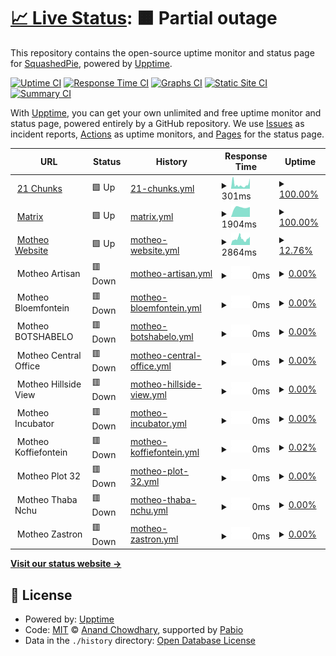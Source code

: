 # [📈 Live Status](https://demo.upptime.js.org): <!--live status--> **🟧 Partial outage**

This repository contains the open-source uptime monitor and status page for [SquashedPie](https://demo.upptime.js.org), powered by [Upptime](https://github.com/upptime/upptime).

[![Uptime CI](https://github.com/s3ase/squashed/workflows/Uptime%20CI/badge.svg)](https://github.com/s3ase/squashed/actions?query=workflow%3A%22Uptime+CI%22)
[![Response Time CI](https://github.com/s3ase/squashed/workflows/Response%20Time%20CI/badge.svg)](https://github.com/s3ase/squashed/actions?query=workflow%3A%22Response+Time+CI%22)
[![Graphs CI](https://github.com/s3ase/squashed/workflows/Graphs%20CI/badge.svg)](https://github.com/s3ase/squashed/actions?query=workflow%3A%22Graphs+CI%22)
[![Static Site CI](https://github.com/s3ase/squashed/workflows/Static%20Site%20CI/badge.svg)](https://github.com/s3ase/squashed/actions?query=workflow%3A%22Static+Site+CI%22)
[![Summary CI](https://github.com/s3ase/squashed/workflows/Summary%20CI/badge.svg)](https://github.com/s3ase/squashed/actions?query=workflow%3A%22Summary+CI%22)

With [Upptime](https://upptime.js.org), you can get your own unlimited and free uptime monitor and status page, powered entirely by a GitHub repository. We use [Issues](https://github.com/s3ase/squashed/issues) as incident reports, [Actions](https://github.com/s3ase/squashed/actions) as uptime monitors, and [Pages](https://demo.upptime.js.org) for the status page.

<!--start: status pages-->
<!-- This summary is generated by Upptime (https://github.com/upptime/upptime) -->
<!-- Do not edit this manually, your changes will be overwritten -->
<!-- prettier-ignore -->
| URL | Status | History | Response Time | Uptime |
| --- | ------ | ------- | ------------- | ------ |
| <img alt="" src="https://icons.duckduckgo.com/ip3/www.21chunks.co.za.ico" height="13"> [21 Chunks](https://www.21chunks.co.za) | 🟩 Up | [21-chunks.yml](https://github.com/s3ase/squashed/commits/HEAD/history/21-chunks.yml) | <details><summary><img alt="Response time graph" src="./graphs/21-chunks/response-time-week.png" height="20"> 301ms</summary><br><a href="https://s3ase.github.io/squashed/history/21-chunks"><img alt="Response time 301" src="https://img.shields.io/endpoint?url=https%3A%2F%2Fraw.githubusercontent.com%2Fs3ase%2Fsquashed%2FHEAD%2Fapi%2F21-chunks%2Fresponse-time.json"></a><br><a href="https://s3ase.github.io/squashed/history/21-chunks"><img alt="24-hour response time 724" src="https://img.shields.io/endpoint?url=https%3A%2F%2Fraw.githubusercontent.com%2Fs3ase%2Fsquashed%2FHEAD%2Fapi%2F21-chunks%2Fresponse-time-day.json"></a><br><a href="https://s3ase.github.io/squashed/history/21-chunks"><img alt="7-day response time 301" src="https://img.shields.io/endpoint?url=https%3A%2F%2Fraw.githubusercontent.com%2Fs3ase%2Fsquashed%2FHEAD%2Fapi%2F21-chunks%2Fresponse-time-week.json"></a><br><a href="https://s3ase.github.io/squashed/history/21-chunks"><img alt="30-day response time 301" src="https://img.shields.io/endpoint?url=https%3A%2F%2Fraw.githubusercontent.com%2Fs3ase%2Fsquashed%2FHEAD%2Fapi%2F21-chunks%2Fresponse-time-month.json"></a><br><a href="https://s3ase.github.io/squashed/history/21-chunks"><img alt="1-year response time 301" src="https://img.shields.io/endpoint?url=https%3A%2F%2Fraw.githubusercontent.com%2Fs3ase%2Fsquashed%2FHEAD%2Fapi%2F21-chunks%2Fresponse-time-year.json"></a></details> | <details><summary><a href="https://s3ase.github.io/squashed/history/21-chunks">100.00%</a></summary><a href="https://s3ase.github.io/squashed/history/21-chunks"><img alt="All-time uptime 100.00%" src="https://img.shields.io/endpoint?url=https%3A%2F%2Fraw.githubusercontent.com%2Fs3ase%2Fsquashed%2FHEAD%2Fapi%2F21-chunks%2Fuptime.json"></a><br><a href="https://s3ase.github.io/squashed/history/21-chunks"><img alt="24-hour uptime 100.00%" src="https://img.shields.io/endpoint?url=https%3A%2F%2Fraw.githubusercontent.com%2Fs3ase%2Fsquashed%2FHEAD%2Fapi%2F21-chunks%2Fuptime-day.json"></a><br><a href="https://s3ase.github.io/squashed/history/21-chunks"><img alt="7-day uptime 100.00%" src="https://img.shields.io/endpoint?url=https%3A%2F%2Fraw.githubusercontent.com%2Fs3ase%2Fsquashed%2FHEAD%2Fapi%2F21-chunks%2Fuptime-week.json"></a><br><a href="https://s3ase.github.io/squashed/history/21-chunks"><img alt="30-day uptime 100.00%" src="https://img.shields.io/endpoint?url=https%3A%2F%2Fraw.githubusercontent.com%2Fs3ase%2Fsquashed%2FHEAD%2Fapi%2F21-chunks%2Fuptime-month.json"></a><br><a href="https://s3ase.github.io/squashed/history/21-chunks"><img alt="1-year uptime 100.00%" src="https://img.shields.io/endpoint?url=https%3A%2F%2Fraw.githubusercontent.com%2Fs3ase%2Fsquashed%2FHEAD%2Fapi%2F21-chunks%2Fuptime-year.json"></a></details>
| <img alt="" src="https://icons.duckduckgo.com/ip3/matrix.decoded.ltd.ico" height="13"> [Matrix](https://matrix.decoded.ltd) | 🟩 Up | [matrix.yml](https://github.com/s3ase/squashed/commits/HEAD/history/matrix.yml) | <details><summary><img alt="Response time graph" src="./graphs/matrix/response-time-week.png" height="20"> 1904ms</summary><br><a href="https://s3ase.github.io/squashed/history/matrix"><img alt="Response time 1904" src="https://img.shields.io/endpoint?url=https%3A%2F%2Fraw.githubusercontent.com%2Fs3ase%2Fsquashed%2FHEAD%2Fapi%2Fmatrix%2Fresponse-time.json"></a><br><a href="https://s3ase.github.io/squashed/history/matrix"><img alt="24-hour response time 1941" src="https://img.shields.io/endpoint?url=https%3A%2F%2Fraw.githubusercontent.com%2Fs3ase%2Fsquashed%2FHEAD%2Fapi%2Fmatrix%2Fresponse-time-day.json"></a><br><a href="https://s3ase.github.io/squashed/history/matrix"><img alt="7-day response time 1904" src="https://img.shields.io/endpoint?url=https%3A%2F%2Fraw.githubusercontent.com%2Fs3ase%2Fsquashed%2FHEAD%2Fapi%2Fmatrix%2Fresponse-time-week.json"></a><br><a href="https://s3ase.github.io/squashed/history/matrix"><img alt="30-day response time 1904" src="https://img.shields.io/endpoint?url=https%3A%2F%2Fraw.githubusercontent.com%2Fs3ase%2Fsquashed%2FHEAD%2Fapi%2Fmatrix%2Fresponse-time-month.json"></a><br><a href="https://s3ase.github.io/squashed/history/matrix"><img alt="1-year response time 1904" src="https://img.shields.io/endpoint?url=https%3A%2F%2Fraw.githubusercontent.com%2Fs3ase%2Fsquashed%2FHEAD%2Fapi%2Fmatrix%2Fresponse-time-year.json"></a></details> | <details><summary><a href="https://s3ase.github.io/squashed/history/matrix">100.00%</a></summary><a href="https://s3ase.github.io/squashed/history/matrix"><img alt="All-time uptime 100.00%" src="https://img.shields.io/endpoint?url=https%3A%2F%2Fraw.githubusercontent.com%2Fs3ase%2Fsquashed%2FHEAD%2Fapi%2Fmatrix%2Fuptime.json"></a><br><a href="https://s3ase.github.io/squashed/history/matrix"><img alt="24-hour uptime 100.00%" src="https://img.shields.io/endpoint?url=https%3A%2F%2Fraw.githubusercontent.com%2Fs3ase%2Fsquashed%2FHEAD%2Fapi%2Fmatrix%2Fuptime-day.json"></a><br><a href="https://s3ase.github.io/squashed/history/matrix"><img alt="7-day uptime 100.00%" src="https://img.shields.io/endpoint?url=https%3A%2F%2Fraw.githubusercontent.com%2Fs3ase%2Fsquashed%2FHEAD%2Fapi%2Fmatrix%2Fuptime-week.json"></a><br><a href="https://s3ase.github.io/squashed/history/matrix"><img alt="30-day uptime 100.00%" src="https://img.shields.io/endpoint?url=https%3A%2F%2Fraw.githubusercontent.com%2Fs3ase%2Fsquashed%2FHEAD%2Fapi%2Fmatrix%2Fuptime-month.json"></a><br><a href="https://s3ase.github.io/squashed/history/matrix"><img alt="1-year uptime 100.00%" src="https://img.shields.io/endpoint?url=https%3A%2F%2Fraw.githubusercontent.com%2Fs3ase%2Fsquashed%2FHEAD%2Fapi%2Fmatrix%2Fuptime-year.json"></a></details>
| <img alt="" src="https://icons.duckduckgo.com/ip3/www.motheotvet.edu.za.ico" height="13"> [Motheo Website](https://www.motheotvet.edu.za) | 🟩 Up | [motheo-website.yml](https://github.com/s3ase/squashed/commits/HEAD/history/motheo-website.yml) | <details><summary><img alt="Response time graph" src="./graphs/motheo-website/response-time-week.png" height="20"> 2864ms</summary><br><a href="https://s3ase.github.io/squashed/history/motheo-website"><img alt="Response time 2864" src="https://img.shields.io/endpoint?url=https%3A%2F%2Fraw.githubusercontent.com%2Fs3ase%2Fsquashed%2FHEAD%2Fapi%2Fmotheo-website%2Fresponse-time.json"></a><br><a href="https://s3ase.github.io/squashed/history/motheo-website"><img alt="24-hour response time 3852" src="https://img.shields.io/endpoint?url=https%3A%2F%2Fraw.githubusercontent.com%2Fs3ase%2Fsquashed%2FHEAD%2Fapi%2Fmotheo-website%2Fresponse-time-day.json"></a><br><a href="https://s3ase.github.io/squashed/history/motheo-website"><img alt="7-day response time 2864" src="https://img.shields.io/endpoint?url=https%3A%2F%2Fraw.githubusercontent.com%2Fs3ase%2Fsquashed%2FHEAD%2Fapi%2Fmotheo-website%2Fresponse-time-week.json"></a><br><a href="https://s3ase.github.io/squashed/history/motheo-website"><img alt="30-day response time 2864" src="https://img.shields.io/endpoint?url=https%3A%2F%2Fraw.githubusercontent.com%2Fs3ase%2Fsquashed%2FHEAD%2Fapi%2Fmotheo-website%2Fresponse-time-month.json"></a><br><a href="https://s3ase.github.io/squashed/history/motheo-website"><img alt="1-year response time 2864" src="https://img.shields.io/endpoint?url=https%3A%2F%2Fraw.githubusercontent.com%2Fs3ase%2Fsquashed%2FHEAD%2Fapi%2Fmotheo-website%2Fresponse-time-year.json"></a></details> | <details><summary><a href="https://s3ase.github.io/squashed/history/motheo-website">12.76%</a></summary><a href="https://s3ase.github.io/squashed/history/motheo-website"><img alt="All-time uptime 12.76%" src="https://img.shields.io/endpoint?url=https%3A%2F%2Fraw.githubusercontent.com%2Fs3ase%2Fsquashed%2FHEAD%2Fapi%2Fmotheo-website%2Fuptime.json"></a><br><a href="https://s3ase.github.io/squashed/history/motheo-website"><img alt="24-hour uptime 0.00%" src="https://img.shields.io/endpoint?url=https%3A%2F%2Fraw.githubusercontent.com%2Fs3ase%2Fsquashed%2FHEAD%2Fapi%2Fmotheo-website%2Fuptime-day.json"></a><br><a href="https://s3ase.github.io/squashed/history/motheo-website"><img alt="7-day uptime 12.76%" src="https://img.shields.io/endpoint?url=https%3A%2F%2Fraw.githubusercontent.com%2Fs3ase%2Fsquashed%2FHEAD%2Fapi%2Fmotheo-website%2Fuptime-week.json"></a><br><a href="https://s3ase.github.io/squashed/history/motheo-website"><img alt="30-day uptime 12.76%" src="https://img.shields.io/endpoint?url=https%3A%2F%2Fraw.githubusercontent.com%2Fs3ase%2Fsquashed%2FHEAD%2Fapi%2Fmotheo-website%2Fuptime-month.json"></a><br><a href="https://s3ase.github.io/squashed/history/motheo-website"><img alt="1-year uptime 12.76%" src="https://img.shields.io/endpoint?url=https%3A%2F%2Fraw.githubusercontent.com%2Fs3ase%2Fsquashed%2FHEAD%2Fapi%2Fmotheo-website%2Fuptime-year.json"></a></details>
| <img alt="" src="https://icons.duckduckgo.com/ip3/null.ico" height="13"> Motheo Artisan | 🟥 Down | [motheo-artisan.yml](https://github.com/s3ase/squashed/commits/HEAD/history/motheo-artisan.yml) | <details><summary><img alt="Response time graph" src="./graphs/motheo-artisan/response-time-week.png" height="20"> 0ms</summary><br><a href="https://s3ase.github.io/squashed/history/motheo-artisan"><img alt="Response time 0" src="https://img.shields.io/endpoint?url=https%3A%2F%2Fraw.githubusercontent.com%2Fs3ase%2Fsquashed%2FHEAD%2Fapi%2Fmotheo-artisan%2Fresponse-time.json"></a><br><a href="https://s3ase.github.io/squashed/history/motheo-artisan"><img alt="24-hour response time 0" src="https://img.shields.io/endpoint?url=https%3A%2F%2Fraw.githubusercontent.com%2Fs3ase%2Fsquashed%2FHEAD%2Fapi%2Fmotheo-artisan%2Fresponse-time-day.json"></a><br><a href="https://s3ase.github.io/squashed/history/motheo-artisan"><img alt="7-day response time 0" src="https://img.shields.io/endpoint?url=https%3A%2F%2Fraw.githubusercontent.com%2Fs3ase%2Fsquashed%2FHEAD%2Fapi%2Fmotheo-artisan%2Fresponse-time-week.json"></a><br><a href="https://s3ase.github.io/squashed/history/motheo-artisan"><img alt="30-day response time 0" src="https://img.shields.io/endpoint?url=https%3A%2F%2Fraw.githubusercontent.com%2Fs3ase%2Fsquashed%2FHEAD%2Fapi%2Fmotheo-artisan%2Fresponse-time-month.json"></a><br><a href="https://s3ase.github.io/squashed/history/motheo-artisan"><img alt="1-year response time 0" src="https://img.shields.io/endpoint?url=https%3A%2F%2Fraw.githubusercontent.com%2Fs3ase%2Fsquashed%2FHEAD%2Fapi%2Fmotheo-artisan%2Fresponse-time-year.json"></a></details> | <details><summary><a href="https://s3ase.github.io/squashed/history/motheo-artisan">0.00%</a></summary><a href="https://s3ase.github.io/squashed/history/motheo-artisan"><img alt="All-time uptime 0.00%" src="https://img.shields.io/endpoint?url=https%3A%2F%2Fraw.githubusercontent.com%2Fs3ase%2Fsquashed%2FHEAD%2Fapi%2Fmotheo-artisan%2Fuptime.json"></a><br><a href="https://s3ase.github.io/squashed/history/motheo-artisan"><img alt="24-hour uptime 0.00%" src="https://img.shields.io/endpoint?url=https%3A%2F%2Fraw.githubusercontent.com%2Fs3ase%2Fsquashed%2FHEAD%2Fapi%2Fmotheo-artisan%2Fuptime-day.json"></a><br><a href="https://s3ase.github.io/squashed/history/motheo-artisan"><img alt="7-day uptime 0.00%" src="https://img.shields.io/endpoint?url=https%3A%2F%2Fraw.githubusercontent.com%2Fs3ase%2Fsquashed%2FHEAD%2Fapi%2Fmotheo-artisan%2Fuptime-week.json"></a><br><a href="https://s3ase.github.io/squashed/history/motheo-artisan"><img alt="30-day uptime 0.00%" src="https://img.shields.io/endpoint?url=https%3A%2F%2Fraw.githubusercontent.com%2Fs3ase%2Fsquashed%2FHEAD%2Fapi%2Fmotheo-artisan%2Fuptime-month.json"></a><br><a href="https://s3ase.github.io/squashed/history/motheo-artisan"><img alt="1-year uptime 0.00%" src="https://img.shields.io/endpoint?url=https%3A%2F%2Fraw.githubusercontent.com%2Fs3ase%2Fsquashed%2FHEAD%2Fapi%2Fmotheo-artisan%2Fuptime-year.json"></a></details>
| <img alt="" src="https://icons.duckduckgo.com/ip3/null.ico" height="13"> Motheo Bloemfontein | 🟥 Down | [motheo-bloemfontein.yml](https://github.com/s3ase/squashed/commits/HEAD/history/motheo-bloemfontein.yml) | <details><summary><img alt="Response time graph" src="./graphs/motheo-bloemfontein/response-time-week.png" height="20"> 0ms</summary><br><a href="https://s3ase.github.io/squashed/history/motheo-bloemfontein"><img alt="Response time 0" src="https://img.shields.io/endpoint?url=https%3A%2F%2Fraw.githubusercontent.com%2Fs3ase%2Fsquashed%2FHEAD%2Fapi%2Fmotheo-bloemfontein%2Fresponse-time.json"></a><br><a href="https://s3ase.github.io/squashed/history/motheo-bloemfontein"><img alt="24-hour response time 0" src="https://img.shields.io/endpoint?url=https%3A%2F%2Fraw.githubusercontent.com%2Fs3ase%2Fsquashed%2FHEAD%2Fapi%2Fmotheo-bloemfontein%2Fresponse-time-day.json"></a><br><a href="https://s3ase.github.io/squashed/history/motheo-bloemfontein"><img alt="7-day response time 0" src="https://img.shields.io/endpoint?url=https%3A%2F%2Fraw.githubusercontent.com%2Fs3ase%2Fsquashed%2FHEAD%2Fapi%2Fmotheo-bloemfontein%2Fresponse-time-week.json"></a><br><a href="https://s3ase.github.io/squashed/history/motheo-bloemfontein"><img alt="30-day response time 0" src="https://img.shields.io/endpoint?url=https%3A%2F%2Fraw.githubusercontent.com%2Fs3ase%2Fsquashed%2FHEAD%2Fapi%2Fmotheo-bloemfontein%2Fresponse-time-month.json"></a><br><a href="https://s3ase.github.io/squashed/history/motheo-bloemfontein"><img alt="1-year response time 0" src="https://img.shields.io/endpoint?url=https%3A%2F%2Fraw.githubusercontent.com%2Fs3ase%2Fsquashed%2FHEAD%2Fapi%2Fmotheo-bloemfontein%2Fresponse-time-year.json"></a></details> | <details><summary><a href="https://s3ase.github.io/squashed/history/motheo-bloemfontein">0.00%</a></summary><a href="https://s3ase.github.io/squashed/history/motheo-bloemfontein"><img alt="All-time uptime 0.00%" src="https://img.shields.io/endpoint?url=https%3A%2F%2Fraw.githubusercontent.com%2Fs3ase%2Fsquashed%2FHEAD%2Fapi%2Fmotheo-bloemfontein%2Fuptime.json"></a><br><a href="https://s3ase.github.io/squashed/history/motheo-bloemfontein"><img alt="24-hour uptime 0.00%" src="https://img.shields.io/endpoint?url=https%3A%2F%2Fraw.githubusercontent.com%2Fs3ase%2Fsquashed%2FHEAD%2Fapi%2Fmotheo-bloemfontein%2Fuptime-day.json"></a><br><a href="https://s3ase.github.io/squashed/history/motheo-bloemfontein"><img alt="7-day uptime 0.00%" src="https://img.shields.io/endpoint?url=https%3A%2F%2Fraw.githubusercontent.com%2Fs3ase%2Fsquashed%2FHEAD%2Fapi%2Fmotheo-bloemfontein%2Fuptime-week.json"></a><br><a href="https://s3ase.github.io/squashed/history/motheo-bloemfontein"><img alt="30-day uptime 0.00%" src="https://img.shields.io/endpoint?url=https%3A%2F%2Fraw.githubusercontent.com%2Fs3ase%2Fsquashed%2FHEAD%2Fapi%2Fmotheo-bloemfontein%2Fuptime-month.json"></a><br><a href="https://s3ase.github.io/squashed/history/motheo-bloemfontein"><img alt="1-year uptime 0.00%" src="https://img.shields.io/endpoint?url=https%3A%2F%2Fraw.githubusercontent.com%2Fs3ase%2Fsquashed%2FHEAD%2Fapi%2Fmotheo-bloemfontein%2Fuptime-year.json"></a></details>
| <img alt="" src="https://icons.duckduckgo.com/ip3/null.ico" height="13"> Motheo BOTSHABELO | 🟥 Down | [motheo-botshabelo.yml](https://github.com/s3ase/squashed/commits/HEAD/history/motheo-botshabelo.yml) | <details><summary><img alt="Response time graph" src="./graphs/motheo-botshabelo/response-time-week.png" height="20"> 0ms</summary><br><a href="https://s3ase.github.io/squashed/history/motheo-botshabelo"><img alt="Response time 0" src="https://img.shields.io/endpoint?url=https%3A%2F%2Fraw.githubusercontent.com%2Fs3ase%2Fsquashed%2FHEAD%2Fapi%2Fmotheo-botshabelo%2Fresponse-time.json"></a><br><a href="https://s3ase.github.io/squashed/history/motheo-botshabelo"><img alt="24-hour response time 0" src="https://img.shields.io/endpoint?url=https%3A%2F%2Fraw.githubusercontent.com%2Fs3ase%2Fsquashed%2FHEAD%2Fapi%2Fmotheo-botshabelo%2Fresponse-time-day.json"></a><br><a href="https://s3ase.github.io/squashed/history/motheo-botshabelo"><img alt="7-day response time 0" src="https://img.shields.io/endpoint?url=https%3A%2F%2Fraw.githubusercontent.com%2Fs3ase%2Fsquashed%2FHEAD%2Fapi%2Fmotheo-botshabelo%2Fresponse-time-week.json"></a><br><a href="https://s3ase.github.io/squashed/history/motheo-botshabelo"><img alt="30-day response time 0" src="https://img.shields.io/endpoint?url=https%3A%2F%2Fraw.githubusercontent.com%2Fs3ase%2Fsquashed%2FHEAD%2Fapi%2Fmotheo-botshabelo%2Fresponse-time-month.json"></a><br><a href="https://s3ase.github.io/squashed/history/motheo-botshabelo"><img alt="1-year response time 0" src="https://img.shields.io/endpoint?url=https%3A%2F%2Fraw.githubusercontent.com%2Fs3ase%2Fsquashed%2FHEAD%2Fapi%2Fmotheo-botshabelo%2Fresponse-time-year.json"></a></details> | <details><summary><a href="https://s3ase.github.io/squashed/history/motheo-botshabelo">0.00%</a></summary><a href="https://s3ase.github.io/squashed/history/motheo-botshabelo"><img alt="All-time uptime 0.00%" src="https://img.shields.io/endpoint?url=https%3A%2F%2Fraw.githubusercontent.com%2Fs3ase%2Fsquashed%2FHEAD%2Fapi%2Fmotheo-botshabelo%2Fuptime.json"></a><br><a href="https://s3ase.github.io/squashed/history/motheo-botshabelo"><img alt="24-hour uptime 0.00%" src="https://img.shields.io/endpoint?url=https%3A%2F%2Fraw.githubusercontent.com%2Fs3ase%2Fsquashed%2FHEAD%2Fapi%2Fmotheo-botshabelo%2Fuptime-day.json"></a><br><a href="https://s3ase.github.io/squashed/history/motheo-botshabelo"><img alt="7-day uptime 0.00%" src="https://img.shields.io/endpoint?url=https%3A%2F%2Fraw.githubusercontent.com%2Fs3ase%2Fsquashed%2FHEAD%2Fapi%2Fmotheo-botshabelo%2Fuptime-week.json"></a><br><a href="https://s3ase.github.io/squashed/history/motheo-botshabelo"><img alt="30-day uptime 0.00%" src="https://img.shields.io/endpoint?url=https%3A%2F%2Fraw.githubusercontent.com%2Fs3ase%2Fsquashed%2FHEAD%2Fapi%2Fmotheo-botshabelo%2Fuptime-month.json"></a><br><a href="https://s3ase.github.io/squashed/history/motheo-botshabelo"><img alt="1-year uptime 0.00%" src="https://img.shields.io/endpoint?url=https%3A%2F%2Fraw.githubusercontent.com%2Fs3ase%2Fsquashed%2FHEAD%2Fapi%2Fmotheo-botshabelo%2Fuptime-year.json"></a></details>
| <img alt="" src="https://icons.duckduckgo.com/ip3/null.ico" height="13"> Motheo Central Office | 🟥 Down | [motheo-central-office.yml](https://github.com/s3ase/squashed/commits/HEAD/history/motheo-central-office.yml) | <details><summary><img alt="Response time graph" src="./graphs/motheo-central-office/response-time-week.png" height="20"> 0ms</summary><br><a href="https://s3ase.github.io/squashed/history/motheo-central-office"><img alt="Response time 0" src="https://img.shields.io/endpoint?url=https%3A%2F%2Fraw.githubusercontent.com%2Fs3ase%2Fsquashed%2FHEAD%2Fapi%2Fmotheo-central-office%2Fresponse-time.json"></a><br><a href="https://s3ase.github.io/squashed/history/motheo-central-office"><img alt="24-hour response time 0" src="https://img.shields.io/endpoint?url=https%3A%2F%2Fraw.githubusercontent.com%2Fs3ase%2Fsquashed%2FHEAD%2Fapi%2Fmotheo-central-office%2Fresponse-time-day.json"></a><br><a href="https://s3ase.github.io/squashed/history/motheo-central-office"><img alt="7-day response time 0" src="https://img.shields.io/endpoint?url=https%3A%2F%2Fraw.githubusercontent.com%2Fs3ase%2Fsquashed%2FHEAD%2Fapi%2Fmotheo-central-office%2Fresponse-time-week.json"></a><br><a href="https://s3ase.github.io/squashed/history/motheo-central-office"><img alt="30-day response time 0" src="https://img.shields.io/endpoint?url=https%3A%2F%2Fraw.githubusercontent.com%2Fs3ase%2Fsquashed%2FHEAD%2Fapi%2Fmotheo-central-office%2Fresponse-time-month.json"></a><br><a href="https://s3ase.github.io/squashed/history/motheo-central-office"><img alt="1-year response time 0" src="https://img.shields.io/endpoint?url=https%3A%2F%2Fraw.githubusercontent.com%2Fs3ase%2Fsquashed%2FHEAD%2Fapi%2Fmotheo-central-office%2Fresponse-time-year.json"></a></details> | <details><summary><a href="https://s3ase.github.io/squashed/history/motheo-central-office">0.00%</a></summary><a href="https://s3ase.github.io/squashed/history/motheo-central-office"><img alt="All-time uptime 0.00%" src="https://img.shields.io/endpoint?url=https%3A%2F%2Fraw.githubusercontent.com%2Fs3ase%2Fsquashed%2FHEAD%2Fapi%2Fmotheo-central-office%2Fuptime.json"></a><br><a href="https://s3ase.github.io/squashed/history/motheo-central-office"><img alt="24-hour uptime 0.00%" src="https://img.shields.io/endpoint?url=https%3A%2F%2Fraw.githubusercontent.com%2Fs3ase%2Fsquashed%2FHEAD%2Fapi%2Fmotheo-central-office%2Fuptime-day.json"></a><br><a href="https://s3ase.github.io/squashed/history/motheo-central-office"><img alt="7-day uptime 0.00%" src="https://img.shields.io/endpoint?url=https%3A%2F%2Fraw.githubusercontent.com%2Fs3ase%2Fsquashed%2FHEAD%2Fapi%2Fmotheo-central-office%2Fuptime-week.json"></a><br><a href="https://s3ase.github.io/squashed/history/motheo-central-office"><img alt="30-day uptime 0.00%" src="https://img.shields.io/endpoint?url=https%3A%2F%2Fraw.githubusercontent.com%2Fs3ase%2Fsquashed%2FHEAD%2Fapi%2Fmotheo-central-office%2Fuptime-month.json"></a><br><a href="https://s3ase.github.io/squashed/history/motheo-central-office"><img alt="1-year uptime 0.00%" src="https://img.shields.io/endpoint?url=https%3A%2F%2Fraw.githubusercontent.com%2Fs3ase%2Fsquashed%2FHEAD%2Fapi%2Fmotheo-central-office%2Fuptime-year.json"></a></details>
| <img alt="" src="https://icons.duckduckgo.com/ip3/null.ico" height="13"> Motheo Hillside View | 🟥 Down | [motheo-hillside-view.yml](https://github.com/s3ase/squashed/commits/HEAD/history/motheo-hillside-view.yml) | <details><summary><img alt="Response time graph" src="./graphs/motheo-hillside-view/response-time-week.png" height="20"> 0ms</summary><br><a href="https://s3ase.github.io/squashed/history/motheo-hillside-view"><img alt="Response time 0" src="https://img.shields.io/endpoint?url=https%3A%2F%2Fraw.githubusercontent.com%2Fs3ase%2Fsquashed%2FHEAD%2Fapi%2Fmotheo-hillside-view%2Fresponse-time.json"></a><br><a href="https://s3ase.github.io/squashed/history/motheo-hillside-view"><img alt="24-hour response time 0" src="https://img.shields.io/endpoint?url=https%3A%2F%2Fraw.githubusercontent.com%2Fs3ase%2Fsquashed%2FHEAD%2Fapi%2Fmotheo-hillside-view%2Fresponse-time-day.json"></a><br><a href="https://s3ase.github.io/squashed/history/motheo-hillside-view"><img alt="7-day response time 0" src="https://img.shields.io/endpoint?url=https%3A%2F%2Fraw.githubusercontent.com%2Fs3ase%2Fsquashed%2FHEAD%2Fapi%2Fmotheo-hillside-view%2Fresponse-time-week.json"></a><br><a href="https://s3ase.github.io/squashed/history/motheo-hillside-view"><img alt="30-day response time 0" src="https://img.shields.io/endpoint?url=https%3A%2F%2Fraw.githubusercontent.com%2Fs3ase%2Fsquashed%2FHEAD%2Fapi%2Fmotheo-hillside-view%2Fresponse-time-month.json"></a><br><a href="https://s3ase.github.io/squashed/history/motheo-hillside-view"><img alt="1-year response time 0" src="https://img.shields.io/endpoint?url=https%3A%2F%2Fraw.githubusercontent.com%2Fs3ase%2Fsquashed%2FHEAD%2Fapi%2Fmotheo-hillside-view%2Fresponse-time-year.json"></a></details> | <details><summary><a href="https://s3ase.github.io/squashed/history/motheo-hillside-view">0.00%</a></summary><a href="https://s3ase.github.io/squashed/history/motheo-hillside-view"><img alt="All-time uptime 0.00%" src="https://img.shields.io/endpoint?url=https%3A%2F%2Fraw.githubusercontent.com%2Fs3ase%2Fsquashed%2FHEAD%2Fapi%2Fmotheo-hillside-view%2Fuptime.json"></a><br><a href="https://s3ase.github.io/squashed/history/motheo-hillside-view"><img alt="24-hour uptime 0.00%" src="https://img.shields.io/endpoint?url=https%3A%2F%2Fraw.githubusercontent.com%2Fs3ase%2Fsquashed%2FHEAD%2Fapi%2Fmotheo-hillside-view%2Fuptime-day.json"></a><br><a href="https://s3ase.github.io/squashed/history/motheo-hillside-view"><img alt="7-day uptime 0.00%" src="https://img.shields.io/endpoint?url=https%3A%2F%2Fraw.githubusercontent.com%2Fs3ase%2Fsquashed%2FHEAD%2Fapi%2Fmotheo-hillside-view%2Fuptime-week.json"></a><br><a href="https://s3ase.github.io/squashed/history/motheo-hillside-view"><img alt="30-day uptime 0.00%" src="https://img.shields.io/endpoint?url=https%3A%2F%2Fraw.githubusercontent.com%2Fs3ase%2Fsquashed%2FHEAD%2Fapi%2Fmotheo-hillside-view%2Fuptime-month.json"></a><br><a href="https://s3ase.github.io/squashed/history/motheo-hillside-view"><img alt="1-year uptime 0.00%" src="https://img.shields.io/endpoint?url=https%3A%2F%2Fraw.githubusercontent.com%2Fs3ase%2Fsquashed%2FHEAD%2Fapi%2Fmotheo-hillside-view%2Fuptime-year.json"></a></details>
| <img alt="" src="https://icons.duckduckgo.com/ip3/null.ico" height="13"> Motheo Incubator | 🟥 Down | [motheo-incubator.yml](https://github.com/s3ase/squashed/commits/HEAD/history/motheo-incubator.yml) | <details><summary><img alt="Response time graph" src="./graphs/motheo-incubator/response-time-week.png" height="20"> 0ms</summary><br><a href="https://s3ase.github.io/squashed/history/motheo-incubator"><img alt="Response time 0" src="https://img.shields.io/endpoint?url=https%3A%2F%2Fraw.githubusercontent.com%2Fs3ase%2Fsquashed%2FHEAD%2Fapi%2Fmotheo-incubator%2Fresponse-time.json"></a><br><a href="https://s3ase.github.io/squashed/history/motheo-incubator"><img alt="24-hour response time 0" src="https://img.shields.io/endpoint?url=https%3A%2F%2Fraw.githubusercontent.com%2Fs3ase%2Fsquashed%2FHEAD%2Fapi%2Fmotheo-incubator%2Fresponse-time-day.json"></a><br><a href="https://s3ase.github.io/squashed/history/motheo-incubator"><img alt="7-day response time 0" src="https://img.shields.io/endpoint?url=https%3A%2F%2Fraw.githubusercontent.com%2Fs3ase%2Fsquashed%2FHEAD%2Fapi%2Fmotheo-incubator%2Fresponse-time-week.json"></a><br><a href="https://s3ase.github.io/squashed/history/motheo-incubator"><img alt="30-day response time 0" src="https://img.shields.io/endpoint?url=https%3A%2F%2Fraw.githubusercontent.com%2Fs3ase%2Fsquashed%2FHEAD%2Fapi%2Fmotheo-incubator%2Fresponse-time-month.json"></a><br><a href="https://s3ase.github.io/squashed/history/motheo-incubator"><img alt="1-year response time 0" src="https://img.shields.io/endpoint?url=https%3A%2F%2Fraw.githubusercontent.com%2Fs3ase%2Fsquashed%2FHEAD%2Fapi%2Fmotheo-incubator%2Fresponse-time-year.json"></a></details> | <details><summary><a href="https://s3ase.github.io/squashed/history/motheo-incubator">0.00%</a></summary><a href="https://s3ase.github.io/squashed/history/motheo-incubator"><img alt="All-time uptime 0.00%" src="https://img.shields.io/endpoint?url=https%3A%2F%2Fraw.githubusercontent.com%2Fs3ase%2Fsquashed%2FHEAD%2Fapi%2Fmotheo-incubator%2Fuptime.json"></a><br><a href="https://s3ase.github.io/squashed/history/motheo-incubator"><img alt="24-hour uptime 0.00%" src="https://img.shields.io/endpoint?url=https%3A%2F%2Fraw.githubusercontent.com%2Fs3ase%2Fsquashed%2FHEAD%2Fapi%2Fmotheo-incubator%2Fuptime-day.json"></a><br><a href="https://s3ase.github.io/squashed/history/motheo-incubator"><img alt="7-day uptime 0.00%" src="https://img.shields.io/endpoint?url=https%3A%2F%2Fraw.githubusercontent.com%2Fs3ase%2Fsquashed%2FHEAD%2Fapi%2Fmotheo-incubator%2Fuptime-week.json"></a><br><a href="https://s3ase.github.io/squashed/history/motheo-incubator"><img alt="30-day uptime 0.00%" src="https://img.shields.io/endpoint?url=https%3A%2F%2Fraw.githubusercontent.com%2Fs3ase%2Fsquashed%2FHEAD%2Fapi%2Fmotheo-incubator%2Fuptime-month.json"></a><br><a href="https://s3ase.github.io/squashed/history/motheo-incubator"><img alt="1-year uptime 0.00%" src="https://img.shields.io/endpoint?url=https%3A%2F%2Fraw.githubusercontent.com%2Fs3ase%2Fsquashed%2FHEAD%2Fapi%2Fmotheo-incubator%2Fuptime-year.json"></a></details>
| <img alt="" src="https://icons.duckduckgo.com/ip3/null.ico" height="13"> Motheo Koffiefontein | 🟥 Down | [motheo-koffiefontein.yml](https://github.com/s3ase/squashed/commits/HEAD/history/motheo-koffiefontein.yml) | <details><summary><img alt="Response time graph" src="./graphs/motheo-koffiefontein/response-time-week.png" height="20"> 0ms</summary><br><a href="https://s3ase.github.io/squashed/history/motheo-koffiefontein"><img alt="Response time 0" src="https://img.shields.io/endpoint?url=https%3A%2F%2Fraw.githubusercontent.com%2Fs3ase%2Fsquashed%2FHEAD%2Fapi%2Fmotheo-koffiefontein%2Fresponse-time.json"></a><br><a href="https://s3ase.github.io/squashed/history/motheo-koffiefontein"><img alt="24-hour response time 0" src="https://img.shields.io/endpoint?url=https%3A%2F%2Fraw.githubusercontent.com%2Fs3ase%2Fsquashed%2FHEAD%2Fapi%2Fmotheo-koffiefontein%2Fresponse-time-day.json"></a><br><a href="https://s3ase.github.io/squashed/history/motheo-koffiefontein"><img alt="7-day response time 0" src="https://img.shields.io/endpoint?url=https%3A%2F%2Fraw.githubusercontent.com%2Fs3ase%2Fsquashed%2FHEAD%2Fapi%2Fmotheo-koffiefontein%2Fresponse-time-week.json"></a><br><a href="https://s3ase.github.io/squashed/history/motheo-koffiefontein"><img alt="30-day response time 0" src="https://img.shields.io/endpoint?url=https%3A%2F%2Fraw.githubusercontent.com%2Fs3ase%2Fsquashed%2FHEAD%2Fapi%2Fmotheo-koffiefontein%2Fresponse-time-month.json"></a><br><a href="https://s3ase.github.io/squashed/history/motheo-koffiefontein"><img alt="1-year response time 0" src="https://img.shields.io/endpoint?url=https%3A%2F%2Fraw.githubusercontent.com%2Fs3ase%2Fsquashed%2FHEAD%2Fapi%2Fmotheo-koffiefontein%2Fresponse-time-year.json"></a></details> | <details><summary><a href="https://s3ase.github.io/squashed/history/motheo-koffiefontein">0.02%</a></summary><a href="https://s3ase.github.io/squashed/history/motheo-koffiefontein"><img alt="All-time uptime 0.02%" src="https://img.shields.io/endpoint?url=https%3A%2F%2Fraw.githubusercontent.com%2Fs3ase%2Fsquashed%2FHEAD%2Fapi%2Fmotheo-koffiefontein%2Fuptime.json"></a><br><a href="https://s3ase.github.io/squashed/history/motheo-koffiefontein"><img alt="24-hour uptime 0.00%" src="https://img.shields.io/endpoint?url=https%3A%2F%2Fraw.githubusercontent.com%2Fs3ase%2Fsquashed%2FHEAD%2Fapi%2Fmotheo-koffiefontein%2Fuptime-day.json"></a><br><a href="https://s3ase.github.io/squashed/history/motheo-koffiefontein"><img alt="7-day uptime 0.02%" src="https://img.shields.io/endpoint?url=https%3A%2F%2Fraw.githubusercontent.com%2Fs3ase%2Fsquashed%2FHEAD%2Fapi%2Fmotheo-koffiefontein%2Fuptime-week.json"></a><br><a href="https://s3ase.github.io/squashed/history/motheo-koffiefontein"><img alt="30-day uptime 0.02%" src="https://img.shields.io/endpoint?url=https%3A%2F%2Fraw.githubusercontent.com%2Fs3ase%2Fsquashed%2FHEAD%2Fapi%2Fmotheo-koffiefontein%2Fuptime-month.json"></a><br><a href="https://s3ase.github.io/squashed/history/motheo-koffiefontein"><img alt="1-year uptime 0.02%" src="https://img.shields.io/endpoint?url=https%3A%2F%2Fraw.githubusercontent.com%2Fs3ase%2Fsquashed%2FHEAD%2Fapi%2Fmotheo-koffiefontein%2Fuptime-year.json"></a></details>
| <img alt="" src="https://icons.duckduckgo.com/ip3/null.ico" height="13"> Motheo Plot 32 | 🟥 Down | [motheo-plot-32.yml](https://github.com/s3ase/squashed/commits/HEAD/history/motheo-plot-32.yml) | <details><summary><img alt="Response time graph" src="./graphs/motheo-plot-32/response-time-week.png" height="20"> 0ms</summary><br><a href="https://s3ase.github.io/squashed/history/motheo-plot-32"><img alt="Response time 0" src="https://img.shields.io/endpoint?url=https%3A%2F%2Fraw.githubusercontent.com%2Fs3ase%2Fsquashed%2FHEAD%2Fapi%2Fmotheo-plot-32%2Fresponse-time.json"></a><br><a href="https://s3ase.github.io/squashed/history/motheo-plot-32"><img alt="24-hour response time 0" src="https://img.shields.io/endpoint?url=https%3A%2F%2Fraw.githubusercontent.com%2Fs3ase%2Fsquashed%2FHEAD%2Fapi%2Fmotheo-plot-32%2Fresponse-time-day.json"></a><br><a href="https://s3ase.github.io/squashed/history/motheo-plot-32"><img alt="7-day response time 0" src="https://img.shields.io/endpoint?url=https%3A%2F%2Fraw.githubusercontent.com%2Fs3ase%2Fsquashed%2FHEAD%2Fapi%2Fmotheo-plot-32%2Fresponse-time-week.json"></a><br><a href="https://s3ase.github.io/squashed/history/motheo-plot-32"><img alt="30-day response time 0" src="https://img.shields.io/endpoint?url=https%3A%2F%2Fraw.githubusercontent.com%2Fs3ase%2Fsquashed%2FHEAD%2Fapi%2Fmotheo-plot-32%2Fresponse-time-month.json"></a><br><a href="https://s3ase.github.io/squashed/history/motheo-plot-32"><img alt="1-year response time 0" src="https://img.shields.io/endpoint?url=https%3A%2F%2Fraw.githubusercontent.com%2Fs3ase%2Fsquashed%2FHEAD%2Fapi%2Fmotheo-plot-32%2Fresponse-time-year.json"></a></details> | <details><summary><a href="https://s3ase.github.io/squashed/history/motheo-plot-32">0.00%</a></summary><a href="https://s3ase.github.io/squashed/history/motheo-plot-32"><img alt="All-time uptime 0.00%" src="https://img.shields.io/endpoint?url=https%3A%2F%2Fraw.githubusercontent.com%2Fs3ase%2Fsquashed%2FHEAD%2Fapi%2Fmotheo-plot-32%2Fuptime.json"></a><br><a href="https://s3ase.github.io/squashed/history/motheo-plot-32"><img alt="24-hour uptime 0.00%" src="https://img.shields.io/endpoint?url=https%3A%2F%2Fraw.githubusercontent.com%2Fs3ase%2Fsquashed%2FHEAD%2Fapi%2Fmotheo-plot-32%2Fuptime-day.json"></a><br><a href="https://s3ase.github.io/squashed/history/motheo-plot-32"><img alt="7-day uptime 0.00%" src="https://img.shields.io/endpoint?url=https%3A%2F%2Fraw.githubusercontent.com%2Fs3ase%2Fsquashed%2FHEAD%2Fapi%2Fmotheo-plot-32%2Fuptime-week.json"></a><br><a href="https://s3ase.github.io/squashed/history/motheo-plot-32"><img alt="30-day uptime 0.00%" src="https://img.shields.io/endpoint?url=https%3A%2F%2Fraw.githubusercontent.com%2Fs3ase%2Fsquashed%2FHEAD%2Fapi%2Fmotheo-plot-32%2Fuptime-month.json"></a><br><a href="https://s3ase.github.io/squashed/history/motheo-plot-32"><img alt="1-year uptime 0.00%" src="https://img.shields.io/endpoint?url=https%3A%2F%2Fraw.githubusercontent.com%2Fs3ase%2Fsquashed%2FHEAD%2Fapi%2Fmotheo-plot-32%2Fuptime-year.json"></a></details>
| <img alt="" src="https://icons.duckduckgo.com/ip3/null.ico" height="13"> Motheo Thaba Nchu | 🟥 Down | [motheo-thaba-nchu.yml](https://github.com/s3ase/squashed/commits/HEAD/history/motheo-thaba-nchu.yml) | <details><summary><img alt="Response time graph" src="./graphs/motheo-thaba-nchu/response-time-week.png" height="20"> 0ms</summary><br><a href="https://s3ase.github.io/squashed/history/motheo-thaba-nchu"><img alt="Response time 0" src="https://img.shields.io/endpoint?url=https%3A%2F%2Fraw.githubusercontent.com%2Fs3ase%2Fsquashed%2FHEAD%2Fapi%2Fmotheo-thaba-nchu%2Fresponse-time.json"></a><br><a href="https://s3ase.github.io/squashed/history/motheo-thaba-nchu"><img alt="24-hour response time 0" src="https://img.shields.io/endpoint?url=https%3A%2F%2Fraw.githubusercontent.com%2Fs3ase%2Fsquashed%2FHEAD%2Fapi%2Fmotheo-thaba-nchu%2Fresponse-time-day.json"></a><br><a href="https://s3ase.github.io/squashed/history/motheo-thaba-nchu"><img alt="7-day response time 0" src="https://img.shields.io/endpoint?url=https%3A%2F%2Fraw.githubusercontent.com%2Fs3ase%2Fsquashed%2FHEAD%2Fapi%2Fmotheo-thaba-nchu%2Fresponse-time-week.json"></a><br><a href="https://s3ase.github.io/squashed/history/motheo-thaba-nchu"><img alt="30-day response time 0" src="https://img.shields.io/endpoint?url=https%3A%2F%2Fraw.githubusercontent.com%2Fs3ase%2Fsquashed%2FHEAD%2Fapi%2Fmotheo-thaba-nchu%2Fresponse-time-month.json"></a><br><a href="https://s3ase.github.io/squashed/history/motheo-thaba-nchu"><img alt="1-year response time 0" src="https://img.shields.io/endpoint?url=https%3A%2F%2Fraw.githubusercontent.com%2Fs3ase%2Fsquashed%2FHEAD%2Fapi%2Fmotheo-thaba-nchu%2Fresponse-time-year.json"></a></details> | <details><summary><a href="https://s3ase.github.io/squashed/history/motheo-thaba-nchu">0.00%</a></summary><a href="https://s3ase.github.io/squashed/history/motheo-thaba-nchu"><img alt="All-time uptime 0.00%" src="https://img.shields.io/endpoint?url=https%3A%2F%2Fraw.githubusercontent.com%2Fs3ase%2Fsquashed%2FHEAD%2Fapi%2Fmotheo-thaba-nchu%2Fuptime.json"></a><br><a href="https://s3ase.github.io/squashed/history/motheo-thaba-nchu"><img alt="24-hour uptime 0.00%" src="https://img.shields.io/endpoint?url=https%3A%2F%2Fraw.githubusercontent.com%2Fs3ase%2Fsquashed%2FHEAD%2Fapi%2Fmotheo-thaba-nchu%2Fuptime-day.json"></a><br><a href="https://s3ase.github.io/squashed/history/motheo-thaba-nchu"><img alt="7-day uptime 0.00%" src="https://img.shields.io/endpoint?url=https%3A%2F%2Fraw.githubusercontent.com%2Fs3ase%2Fsquashed%2FHEAD%2Fapi%2Fmotheo-thaba-nchu%2Fuptime-week.json"></a><br><a href="https://s3ase.github.io/squashed/history/motheo-thaba-nchu"><img alt="30-day uptime 0.00%" src="https://img.shields.io/endpoint?url=https%3A%2F%2Fraw.githubusercontent.com%2Fs3ase%2Fsquashed%2FHEAD%2Fapi%2Fmotheo-thaba-nchu%2Fuptime-month.json"></a><br><a href="https://s3ase.github.io/squashed/history/motheo-thaba-nchu"><img alt="1-year uptime 0.00%" src="https://img.shields.io/endpoint?url=https%3A%2F%2Fraw.githubusercontent.com%2Fs3ase%2Fsquashed%2FHEAD%2Fapi%2Fmotheo-thaba-nchu%2Fuptime-year.json"></a></details>
| <img alt="" src="https://icons.duckduckgo.com/ip3/null.ico" height="13"> Motheo Zastron | 🟥 Down | [motheo-zastron.yml](https://github.com/s3ase/squashed/commits/HEAD/history/motheo-zastron.yml) | <details><summary><img alt="Response time graph" src="./graphs/motheo-zastron/response-time-week.png" height="20"> 0ms</summary><br><a href="https://s3ase.github.io/squashed/history/motheo-zastron"><img alt="Response time 0" src="https://img.shields.io/endpoint?url=https%3A%2F%2Fraw.githubusercontent.com%2Fs3ase%2Fsquashed%2FHEAD%2Fapi%2Fmotheo-zastron%2Fresponse-time.json"></a><br><a href="https://s3ase.github.io/squashed/history/motheo-zastron"><img alt="24-hour response time 0" src="https://img.shields.io/endpoint?url=https%3A%2F%2Fraw.githubusercontent.com%2Fs3ase%2Fsquashed%2FHEAD%2Fapi%2Fmotheo-zastron%2Fresponse-time-day.json"></a><br><a href="https://s3ase.github.io/squashed/history/motheo-zastron"><img alt="7-day response time 0" src="https://img.shields.io/endpoint?url=https%3A%2F%2Fraw.githubusercontent.com%2Fs3ase%2Fsquashed%2FHEAD%2Fapi%2Fmotheo-zastron%2Fresponse-time-week.json"></a><br><a href="https://s3ase.github.io/squashed/history/motheo-zastron"><img alt="30-day response time 0" src="https://img.shields.io/endpoint?url=https%3A%2F%2Fraw.githubusercontent.com%2Fs3ase%2Fsquashed%2FHEAD%2Fapi%2Fmotheo-zastron%2Fresponse-time-month.json"></a><br><a href="https://s3ase.github.io/squashed/history/motheo-zastron"><img alt="1-year response time 0" src="https://img.shields.io/endpoint?url=https%3A%2F%2Fraw.githubusercontent.com%2Fs3ase%2Fsquashed%2FHEAD%2Fapi%2Fmotheo-zastron%2Fresponse-time-year.json"></a></details> | <details><summary><a href="https://s3ase.github.io/squashed/history/motheo-zastron">0.00%</a></summary><a href="https://s3ase.github.io/squashed/history/motheo-zastron"><img alt="All-time uptime 0.00%" src="https://img.shields.io/endpoint?url=https%3A%2F%2Fraw.githubusercontent.com%2Fs3ase%2Fsquashed%2FHEAD%2Fapi%2Fmotheo-zastron%2Fuptime.json"></a><br><a href="https://s3ase.github.io/squashed/history/motheo-zastron"><img alt="24-hour uptime 0.00%" src="https://img.shields.io/endpoint?url=https%3A%2F%2Fraw.githubusercontent.com%2Fs3ase%2Fsquashed%2FHEAD%2Fapi%2Fmotheo-zastron%2Fuptime-day.json"></a><br><a href="https://s3ase.github.io/squashed/history/motheo-zastron"><img alt="7-day uptime 0.00%" src="https://img.shields.io/endpoint?url=https%3A%2F%2Fraw.githubusercontent.com%2Fs3ase%2Fsquashed%2FHEAD%2Fapi%2Fmotheo-zastron%2Fuptime-week.json"></a><br><a href="https://s3ase.github.io/squashed/history/motheo-zastron"><img alt="30-day uptime 0.00%" src="https://img.shields.io/endpoint?url=https%3A%2F%2Fraw.githubusercontent.com%2Fs3ase%2Fsquashed%2FHEAD%2Fapi%2Fmotheo-zastron%2Fuptime-month.json"></a><br><a href="https://s3ase.github.io/squashed/history/motheo-zastron"><img alt="1-year uptime 0.00%" src="https://img.shields.io/endpoint?url=https%3A%2F%2Fraw.githubusercontent.com%2Fs3ase%2Fsquashed%2FHEAD%2Fapi%2Fmotheo-zastron%2Fuptime-year.json"></a></details>

<!--end: status pages-->

[**Visit our status website →**](https://demo.upptime.js.org)

## 📄 License

- Powered by: [Upptime](https://github.com/upptime/upptime)
- Code: [MIT](./LICENSE) © [Anand Chowdhary](https://anandchowdhary.com), supported by [Pabio](https://pabio.com)
- Data in the `./history` directory: [Open Database License](https://opendatacommons.org/licenses/odbl/1-0/)
